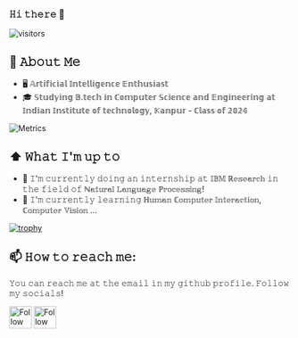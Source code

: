 ### 𝙷𝚒 𝚝𝚑𝚎𝚛𝚎 👋
![visitors](https://visitor-badge-reloaded.herokuapp.com/badge?page_id=Shreyasi2002&color=00cf00)
<br />

## :book: 𝙰𝚋𝚘𝚞𝚝 𝙼𝚎
- 🖥 𝔸𝕣𝕥𝕚𝕗𝕚𝕔𝕚𝕒𝕝 𝕀𝕟𝕥𝕖𝕝𝕝𝕚𝕘𝕖𝕟𝕔𝕖 𝔼𝕟𝕥𝕙𝕦𝕤𝕚𝕒𝕤𝕥 
- 🎓 𝕊𝕥𝕦𝕕𝕪𝕚𝕟𝕘 𝔹.𝕥𝕖𝕔𝕙 𝕚𝕟 ℂ𝕠𝕞𝕡𝕦𝕥𝕖𝕣 𝕊𝕔𝕚𝕖𝕟𝕔𝕖 𝕒𝕟𝕕 𝔼𝕟𝕘𝕚𝕟𝕖𝕖𝕣𝕚𝕟𝕘 𝕒𝕥 𝕀𝕟𝕕𝕚𝕒𝕟 𝕀𝕟𝕤𝕥𝕚𝕥𝕦𝕥𝕖 𝕠𝕗 𝕥𝕖𝕔𝕙𝕟𝕠𝕝𝕠𝕘𝕪, 𝕂𝕒𝕟𝕡𝕦𝕣 - ℂ𝕝𝕒𝕤𝕤 𝕠𝕗 𝟚𝟘𝟚𝟜

![Metrics](https://metrics.lecoq.io/Shreyasi2002?template=classic&base.header=0&gists=1&lines=1)

## ⬆ 𝚆𝚑𝚊𝚝 𝙸'𝚖 𝚞𝚙 𝚝𝚘
- 🔨 𝙸'𝚖 𝚌𝚞𝚛𝚛𝚎𝚗𝚝𝚕𝚢 𝚍𝚘𝚒𝚗𝚐 𝚊𝚗 𝚒𝚗𝚝𝚎𝚛𝚗𝚜𝚑𝚒𝚙 𝚊𝚝 𝕀𝔹𝕄 ℝ𝕖𝕤𝕖𝕒𝕣𝕔𝕙 𝚒𝚗 𝚝𝚑𝚎 𝚏𝚒𝚎𝚕𝚍 𝚘𝚏 ℕ𝕒𝕥𝕦𝕣𝕒𝕝 𝕃𝕒𝕟𝕘𝕦𝕒𝕘𝕖 ℙ𝕣𝕠𝕔𝕖𝕤𝕤𝕚𝕟𝕘!
- 🎯 𝙸'𝚖 𝚌𝚞𝚛𝚛𝚎𝚗𝚝𝚕𝚢 𝚕𝚎𝚊𝚛𝚗𝚒𝚗𝚐 ℍ𝕦𝕞𝕒𝕟 ℂ𝕠𝕞𝕡𝕦𝕥𝕖𝕣 𝕀𝕟𝕥𝕖𝕣𝕒𝕔𝕥𝕚𝕠𝕟, ℂ𝕠𝕞𝕡𝕦𝕥𝕖𝕣 𝕍𝕚𝕤𝕚𝕠𝕟 ...

[![trophy](https://github-profile-trophy.vercel.app/?username=Shreyasi2002&theme=oldie&no-frame=true&row=1&&margin-w=20&no-bg=true)](https://github-profile-trophy.vercel.app/?username=Shreyasi2002&theme=oldie&no-frame=true&row=1&&margin-w=20&no-bg=true)

## 📫 𝙷𝚘𝚠 𝚝𝚘 𝚛𝚎𝚊𝚌𝚑 𝚖𝚎:
𝚈𝚘𝚞 𝚌𝚊𝚗 𝚛𝚎𝚊𝚌𝚑 𝚖𝚎 𝚊𝚝 𝚝𝚑𝚎 𝚎𝚖𝚊𝚒𝚕 𝚒𝚗 𝚖𝚢 𝚐𝚒𝚝𝚑𝚞𝚋 𝚙𝚛𝚘𝚏𝚒𝚕𝚎. 𝙵𝚘𝚕𝚕𝚘𝚠 𝚖𝚢 𝚜𝚘𝚌𝚒𝚊𝚕𝚜!

[<img src="https://img.icons8.com/color/48/000000/linkedin.png" height="40em" alt="Follow Shreyasi on LinkedIn" title="Follow Shreyasi on LinkedIn"/>](https://www.linkedin.com/in/shreyasi-mandal-929778210)
[<img src="https://img.icons8.com/fluent/48/000000/instagram-new.png" height="40em" alt="Follow Shreyasi on Instagram" title="Follow Shreyasi on Instagram"/>](https://instagram.com/shreyasi__2002)

<!-- [<img src="[https://img.icons8.com/color/48/000000/twitter.png]" height="40em" align="center" alt="Follow Shreyasi on Twitter" title="Follow Raymo111 on Twitter"/>](https://twitter.com/Raym0111) -->
